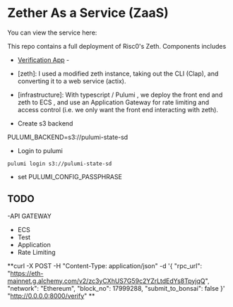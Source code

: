 # Zether As a Service (ZaaS)

You can view the service here: 

This repo contains a full deployment of Risc0's Zeth. Components includes


- [Verification App]() - 
- [zeth]: I used a modified zeth instance, taking out the CLI (Clap), and converting it to a web service (actix). 
- [infrastructure]: With typescript / Pulumi , we deploy the front end and zeth to ECS , and use an Application Gateway for rate limiting and access control (i.e. we only want the front end interacting with zeth). 



- Create s3 backend 

PULUMI_BACKEND=s3://pulumi-state-sd

- Login to pulumi

```
pulumi login s3://pulumi-state-sd
```

- set PULUMI_CONFIG_PASSPHRASE 


## TODO


-API GATEWAY
- ECS
- Test
- Application
- Rate Limiting

**curl -X POST -H "Content-Type: application/json" -d '{
    "rpc_url": "https://eth-mainnet.g.alchemy.com/v2/zc3yCXhUS7G59c2YZrLtdEdYs8TpyjqQ",
    "network": "Ethereum",
    "block_no": 17999288,
    "submit_to_bonsai": false
}' "http://0.0.0.0:8000/verify"
**